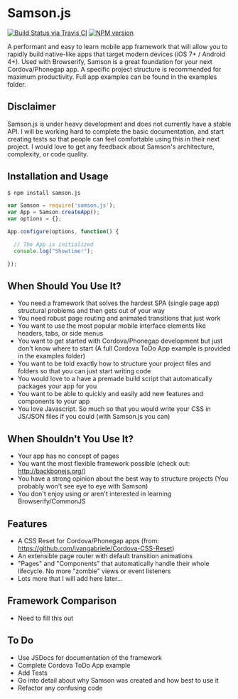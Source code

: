 # Samson.js

[![Build Status via Travis CI](https://travis-ci.org/SamDelgado/samson.js.svg?branch=master)](https://travis-ci.org/SamDelgado/samson.js)
[![NPM version](http://img.shields.io/npm/v/samson.js.svg)](https://www.npmjs.org/package/samson.js)

A performant and easy to learn mobile app framework that will allow you to rapidly build native-like apps that target modern devices (iOS 7+ / Android 4+). Used with Browserify, Samson is a great foundation for your next Cordova/Phonegap app. A specific project structure is recommended for maximum productivity. Full app examples can be found in the examples folder.

## Disclaimer

Samson.js is under heavy development and does not currently have a stable API. I will be working hard to complete the basic documentation, and start creating tests so that people can feel comfortable using this in their next project. I would love to get any feedback about Samson's architecture, complexity, or code quality.

## Installation and Usage

```bash
$ npm install samson.js
```

```js
var Samson = require('samson.js');
var App = Samson.createApp();
var options = {};

App.configure(options, function() {

  // The App is initialized
  console.log("Showtime!");

});
```
## When Should You Use It?

  * You need a framework that solves the hardest SPA (single page app) structural problems and then gets out of your way
  * You need robust page routing and animated transitions that just work
  * You want to use the most popular mobile interface elements like headers, tabs, or side menus
  * You want to get started with Cordova/Phonegap development but just don't know where to start (A full Cordova ToDo App example is provided in the examples folder)
  * You want to be told exactly how to structure your project files and folders so that you can just start writing code
  * You would love to a have a premade build script that automatically packages your app for you
  * You want to be able to quickly and easily add new features and components to your app
  * You love Javascript. So much so that you would write your CSS in JS/JSON files if you could (with Samson.js you can)

## When Shouldn't You Use It?

  * Your app has no concept of pages
  * You want the most flexible framework possible (check out: http://backbonejs.org/)
  * You have a strong opinion about the best way to structure projects (You probably won't see eye to eye with Samson)
  * You don't enjoy using or aren't interested in learning Browserify/CommonJS

## Features

  * A CSS Reset for Cordova/Phonegap apps (from: https://github.com/ivangabriele/Cordova-CSS-Reset)
  * An extensible page router with default transition animations
  * "Pages" and "Components" that automatically handle their whole lifecycle. No more "zombie" views or event listeners
  * Lots more that I will add here later...

## Framework Comparison

  * Need to fill this out

## To Do

  * Use JSDocs for documentation of the framework
  * Complete Cordova ToDo App example
  * Add Tests
  * Go into detail about why Samson was created and how best to use it
  * Refactor any confusing code
